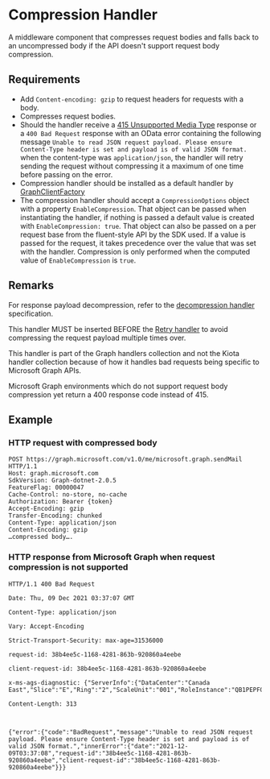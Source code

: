 # Compression Handler

A middleware component that compresses request bodies and falls back to an uncompressed body if the API doesn't support request body compression.

## Requirements

- Add `Content-encoding: gzip` to request headers for requests with a body.
- Compresses request bodies.
- Should the handler receive a [415 Unsupported Media Type](https://httpwg.org/specs/rfc7231.html#status.415) response or a `400 Bad Request` response with an OData error containing the following message `Unable to read JSON request payload. Please ensure Content-Type header is set and payload is of valid JSON format.` when the content-type was `application/json`, the handler will retry sending the request without compressing it a maximum of one time before passing on the error.
- Compression handler should be installed as a default handler by [GraphClientFactory](../GraphClientFactory.md)
- The compression handler should accept a `CompressionOptions` object with a property `EnableCompression`. That object can be passed when instantiating the handler, if nothing is passed a default value is created with `EnableCompression: true`. That object can also be passed on a per request base from the fluent-style API by the SDK used. If a value is passed for the request, it takes precedence over the value that was set with the handler. Compression is only performed when the computed value of `EnableCompression` is `true`.

## Remarks

For response payload decompression, refer to the [decompression handler](./DecompressionHandler.md) specification.

This handler MUST be inserted BEFORE the [Retry handler](./RetryHanlder.md) to avoid compressing the request payload multiple times over.

This handler is part of the Graph handlers collection and not the Kiota handler collection because of how it handles bad requests being specific to Microsoft Graph APIs.

Microsoft Graph environments which do not support request body compression yet return a 400 response code instead of 415.

## Example

### HTTP request with compressed body

```http
POST https://graph.microsoft.com/v1.0/me/microsoft.graph.sendMail HTTP/1.1
Host: graph.microsoft.com
SdkVersion: Graph-dotnet-2.0.5
FeatureFlag: 00000047
Cache-Control: no-store, no-cache
Authorization: Bearer {token}
Accept-Encoding: gzip
Transfer-Encoding: chunked
Content-Type: application/json
Content-Encoding: gzip
…compressed body….
```

### HTTP response from Microsoft Graph when request compression is not supported

```http
HTTP/1.1 400 Bad Request

Date: Thu, 09 Dec 2021 03:37:07 GMT

Content-Type: application/json

Vary: Accept-Encoding

Strict-Transport-Security: max-age=31536000

request-id: 38b4ee5c-1168-4281-863b-920860a4eebe

client-request-id: 38b4ee5c-1168-4281-863b-920860a4eebe

x-ms-ags-diagnostic: {"ServerInfo":{"DataCenter":"Canada East","Slice":"E","Ring":"2","ScaleUnit":"001","RoleInstance":"QB1PEPF0000111E"}}

Content-Length: 313

 

{"error":{"code":"BadRequest","message":"Unable to read JSON request payload. Please ensure Content-Type header is set and payload is of valid JSON format.","innerError":{"date":"2021-12-09T03:37:08","request-id":"38b4ee5c-1168-4281-863b-920860a4eebe","client-request-id":"38b4ee5c-1168-4281-863b-920860a4eebe"}}}
```
